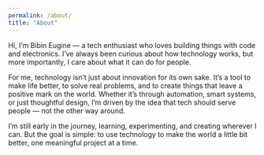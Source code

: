 ```yaml
---
permalink: /about/
title: "About"
---
```


Hi, I’m Bibin Eugine — a tech enthusiast who loves building things with code and electronics. I’ve always been curious about how technology works, but more importantly, I care about what it can do for people.

For me, technology isn’t just about innovation for its own sake. It’s a tool to make life better, to solve real problems, and to create things that leave a positive mark on the world. Whether it’s through automation, smart systems, or just thoughtful design, I’m driven by the idea that tech should serve people — not the other way around.

I’m still early in the journey, learning, experimenting, and creating wherever I can. But the goal is simple: to use technology to make the world a little bit better, one meaningful project at a time.
